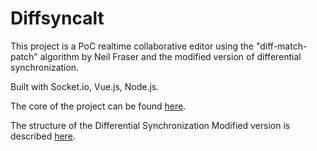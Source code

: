 # Diffsyncalt

This project is a PoC realtime collaborative editor using the "diff-match-patch" algorithm by Neil Fraser and the modified version of differential synchronization.

Built with Socket.io, Vue.js, Node.js.

The core of the project can be found [here](https://github.com/polarity-cf/diffsyncalter).

The structure of the Differential Synchronization Modified version is described [here](https://files.slack.com/files-pri/TQKUW64UD-F02T3U85K5W/diffrential_synchronization_alt.jpg).
